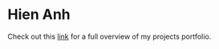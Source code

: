 # Hien Anh
Check out this [link](https://hienanhtran254.github.io/HienAnh/) for a full overview of my projects portfolio.
